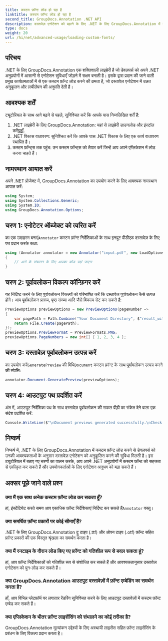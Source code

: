 ```yaml
---
title: कस्टम फ़ॉन्ट लोड हो रहा है
linktitle: कस्टम फ़ॉन्ट लोड हो रहा है
second_title: GroupDocs.Annotation .NET API
description: दस्तावेज़ एनोटेशन को बढ़ाने के लिए .NET के लिए GroupDocs.Annotation में कस्टम फ़ॉन्ट को सहजता से लोड करने का तरीका जानें। आसान एकीकरण के लिए हमारे चरण-दर-चरण का पालन करें।
type: docs
weight: 20
url: /hi/net/advanced-usage/loading-custom-fonts/
---
```

## परिचय
.NET के लिए GroupDocs.Annotation एक शक्तिशाली लाइब्रेरी है जो डेवलपर्स को अपने .NET अनुप्रयोगों में आसानी से एनोटेशन सुविधाएँ जोड़ने में सक्षम बनाती है। इसके द्वारा प्रदान की जाने वाली प्रमुख कार्यक्षमताओं में से एक कस्टम फ़ॉन्ट लोड करने की क्षमता है, जो दस्तावेज़ एनोटेशन में उन्नत अनुकूलन और लचीलेपन की अनुमति देती है।
## आवश्यक शर्तें
ट्यूटोरियल के साथ आगे बढ़ने से पहले, सुनिश्चित करें कि आपके पास निम्नलिखित शर्तें हैं:
1.  .NET लाइब्रेरी के लिए GroupDocs.Annotation: यहां से लाइब्रेरी डाउनलोड और इंस्टॉल करें[यहाँ](https://releases.groupdocs.com/annotation/net/).
2. .NET विकास वातावरण: सुनिश्चित करें कि आपके पास .NET विकास के लिए एक कार्य वातावरण स्थापित है।
3. कस्टम फ़ॉन्ट्स तक पहुंच: उन कस्टम फ़ॉन्ट्स को तैयार करें जिन्हें आप अपने एप्लिकेशन में लोड करना चाहते हैं।

## नामस्थान आयात करें
अपने .NET प्रोजेक्ट में, GroupDocs.Annotation का उपयोग करने के लिए आवश्यक नामस्थान आयात करें:
```csharp
using System;
using System.Collections.Generic;
using System.IO;
using GroupDocs.Annotation.Options;
```
## चरण 1: एनोटेटर ऑब्जेक्ट को त्वरित करें
 का एक उदाहरण बनाएं`Annotator` कस्टम फ़ॉन्ट निर्देशिकाओं के साथ इनपुट पीडीएफ दस्तावेज़ के लिए पथ प्रदान करके कक्षा:
```csharp
using (Annotator annotator = new Annotator("input.pdf", new LoadOptions { FontDirectories = new List<string> { Constants.GetFontDirectory() } }))
{
    // आगे के संचालन के लिए आपका कोड यहां जाएगा
}
```
## चरण 2: पूर्वावलोकन विकल्प कॉन्फ़िगर करें
यह निर्दिष्ट करने के लिए पूर्वावलोकन विकल्पों को परिभाषित करें कि दस्तावेज़ पूर्वावलोकन कैसे उत्पन्न होंगे। आप पूर्वावलोकन प्रारूप, पृष्ठ संख्या आदि जैसे विकल्प सेट कर सकते हैं:
```csharp
PreviewOptions previewOptions = new PreviewOptions(pageNumber =>
{
    var pagePath = Path.Combine("Your Document Directory", $"result_with_font_{pageNumber}.png");
    return File.Create(pagePath);
});
previewOptions.PreviewFormat = PreviewFormats.PNG;
previewOptions.PageNumbers = new int[] { 1, 2, 3, 4 };
```
## चरण 3: दस्तावेज़ पूर्वावलोकन उत्पन्न करें
 का उपयोग करें`GeneratePreview` की विधि`Document` कस्टम फ़ॉन्ट के साथ पूर्वावलोकन उत्पन्न करने की संपत्ति:
```csharp
annotator.Document.GeneratePreview(previewOptions);
```
## चरण 4: आउटपुट पथ प्रदर्शित करें
अंत में, आउटपुट निर्देशिका पथ के साथ दस्तावेज़ पूर्वावलोकन की सफल पीढ़ी का संकेत देने वाला एक संदेश प्रदर्शित करें:
```csharp
Console.WriteLine($"\nDocument previews generated successfully.\nCheck output in {"Your Document Directory"}.");
```

## निष्कर्ष
निष्कर्ष में, .NET के लिए GroupDocs.Annotation में कस्टम फ़ॉन्ट लोड करने से डेवलपर्स को उनकी आवश्यकताओं के अनुसार दस्तावेज़ एनोटेशन को अनुकूलित करने की सुविधा मिलती है। इस ट्यूटोरियल में बताए गए चरणों का पालन करके, आप अपने .NET अनुप्रयोगों में कस्टम फ़ॉन्ट को सहजता से एकीकृत कर सकते हैं और उपयोगकर्ताओं के लिए एनोटेशन अनुभव को बढ़ा सकते हैं।
## अक्सर पूछे जाने वाले प्रश्न
### क्या मैं एक साथ अनेक कस्टम फ़ॉन्ट लोड कर सकता हूँ?
 हां, इंस्टेंटियेट करते समय आप एकाधिक फ़ॉन्ट निर्देशिकाएं निर्दिष्ट कर सकते हैं`Annotator` वस्तु।
### क्या समर्थित फ़ॉन्ट प्रकारों पर कोई सीमाएँ हैं?
.NET के लिए GroupDocs.Annotation ट्रू टाइप (.ttf) और ओपन टाइप (.otf) फ़ॉन्ट सहित फ़ॉन्ट प्रकारों की एक विस्तृत श्रृंखला का समर्थन करता है।
### क्या मैं रनटाइम के दौरान लोड किए गए फ़ॉन्ट को गतिशील रूप से बदल सकता हूं?
हां, आप फ़ॉन्ट निर्देशिकाओं को गतिशील रूप से संशोधित कर सकते हैं और आवश्यकतानुसार दस्तावेज़ एनोटेशन को पुनः लोड कर सकते हैं।
### क्या GroupDocs.Annotation आउटपुट दस्तावेज़ों में फ़ॉन्ट एम्बेडिंग का समर्थन करता है?
हाँ, आप विभिन्न प्लेटफ़ॉर्म पर लगातार रेंडरिंग सुनिश्चित करने के लिए आउटपुट दस्तावेज़ों में कस्टम फ़ॉन्ट एम्बेड कर सकते हैं।
### क्या एप्लिकेशन के भीतर फ़ॉन्ट लाइसेंसिंग को संभालने का कोई तरीका है?
GroupDocs.Annotation मूल्यांकन उद्देश्यों के लिए अस्थायी लाइसेंस सहित फ़ॉन्ट लाइसेंसिंग के प्रबंधन के लिए विकल्प प्रदान करता है।